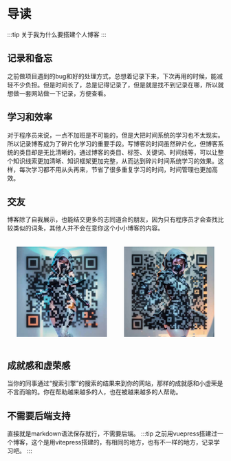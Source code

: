 # 导读
:::tip
关于我为什么要搭建个人博客
:::
## 记录和备忘
之前做项目遇到的bug和好的处理方式，总想着记录下来，下次再用的时候，能减轻不少负担。但是时间长了，总是记得记录了，但是就是找不到记录在哪，所以就想做一套网站做一下记录，方便查看。
## 学习和效率
对于程序员来说，一点不加班是不可能的，但是大把时间系统的学习也不太现实。所以记录博客成为了碎片化学习的重要手段。写博客的时间虽然碎片化，但博客系统的类目却是无比清晰的，通过博客的类目、标签、关键词、时间线等，可以让整个知识线索更加清晰、知识框架更加完整，从而达到碎片时间系统学习的效果。这样，每次学习都不用从头再来，节省了很多重复学习的时间，时间管理也更加高效。
## 交友
博客除了自我展示，也能结交更多的志同道合的朋友，因为只有程序员才会查找比较类似的词条，其他人并不会在意你这个小小博客的内容。
<p style="box-sizing: border-box;display: flex;justify-content: center;flex-wrap: wrap;">
    <img style="width:210px;margin: 20px" src="/static/wechat.jpg" alt="我的微信">
    <img style="width:210px;margin: 20px" src="/static/pay.jpg" alt="打赏">
</p>

## 成就感和虚荣感
当你的同事通过“搜索引擎”的搜索的结果来到你的网站，那样的成就感和小虚荣是不言而喻的。你在帮助越来越多的人，也在被越来越多的人帮助。
## 不需要后端支持
直接就是markdown语法保存就行，不需要后端。
:::tip
之前用vuepress搭建过一个博客，这个是用vitepress搭建的，有相同的地方，也有不一样的地方，记录学习吧。
:::
